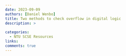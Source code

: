 ```yaml
---
date: 2023-09-09
authors: [Daniel Wenbo]
title: Two methods to check overflow in digital logic
description: >
  
categories:
  - NTU SCSE Resources
links:
comments: true
---
```


<!-- more -->
